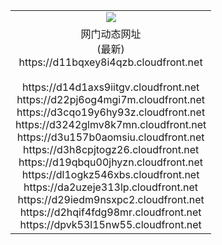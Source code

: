 ﻿<table>
  <tr></tr>
  <tr><td colspan=2 align=center><img src="https://d11bqxey8i4qzb.cloudfront.net/Up/oGate.jpg" /></td></tr>
  <tr><td colspan=2 align=center>网门动态网址<br/>(最新)
<br>https://d11bqxey8i4qzb.cloudfront.net
<br/>
<br>https://d14d1axs9iitgv.cloudfront.net
<br>https://d22pj6og4mgi7m.cloudfront.net
<br>https://d3cqo19y6hy93z.cloudfront.net
<br>https://d3242glmv8k7mn.cloudfront.net
<br>https://d3u157b0aomsiu.cloudfront.net
<br>https://d3h8cpjtogz26.cloudfront.net
<br>https://d19qbqu00jhyzn.cloudfront.net
<br>https://dl1ogkz546xbs.cloudfront.net
<br>https://da2uzeje313lp.cloudfront.net
<br>https://d29iedm9nsxpc2.cloudfront.net
<br>https://d2hqif4fdg98mr.cloudfront.net
<br>https://dpvk53l15nw55.cloudfront.net
    </td>
  </tr>
</table>
